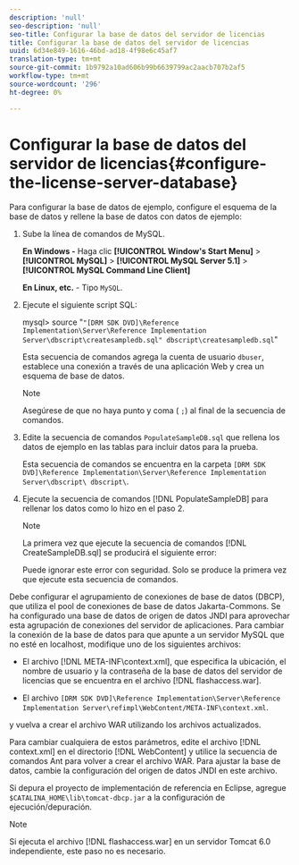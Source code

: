 ```yaml
---
description: 'null'
seo-description: 'null'
seo-title: Configurar la base de datos del servidor de licencias
title: Configurar la base de datos del servidor de licencias
uuid: 6d34e849-1616-46bd-ad18-4f98e6c45af7
translation-type: tm+mt
source-git-commit: 1b9792a10ad606b99b6639799ac2aacb707b2af5
workflow-type: tm+mt
source-wordcount: '296'
ht-degree: 0%

---
```



# Configurar la base de datos del servidor de licencias{#configure-the-license-server-database}

Para configurar la base de datos de ejemplo, configure el esquema de la base de datos y rellene la base de datos con datos de ejemplo:

1. Sube la línea de comandos de MySQL.

   **En Windows -** Haga clic   **[!UICONTROL Window's Start Menu]** >  **[!UICONTROL MySQL]** >  **[!UICONTROL MySQL Server 5.1]** >  **[!UICONTROL MySQL Command Line Client]**

   **En Linux, etc.** - Tipo  `MySQL`.

1. Ejecute el siguiente script SQL:

   mysql> source &quot;`"[DRM SDK DVD]\Reference Implementation\Server\Reference Implementation Server\dbscript\createsampledb.sql" dbscript\createsampledb.sql`&quot;

   Esta secuencia de comandos agrega la cuenta de usuario `dbuser`, establece una conexión a través de una aplicación Web y crea un esquema de base de datos.

   >[!NOTE]
   >
   >Asegúrese de que no haya punto y coma ( `;`) al final de la secuencia de comandos.

1. Edite la secuencia de comandos `PopulateSampleDB.sql` que rellena los datos de ejemplo en las tablas para incluir datos para la prueba.

   Esta secuencia de comandos se encuentra en la carpeta `[DRM SDK DVD]\Reference Implementation\Server\Reference Implementation Server\dbscript\ dbscript\`.
1. Ejecute la secuencia de comandos [!DNL PopulateSampleDB] para rellenar los datos como lo hizo en el paso 2.

   >[!NOTE]
   >
   >La primera vez que ejecute la secuencia de comandos [!DNL CreateSampleDB.sql] se producirá el siguiente error:

   Puede ignorar este error con seguridad. Solo se produce la primera vez que ejecute esta secuencia de comandos.

Debe configurar el agrupamiento de conexiones de base de datos (DBCP), que utiliza el pool de conexiones de base de datos Jakarta-Commons. Se ha configurado una base de datos de origen de datos JNDI para aprovechar esta agrupación de conexiones del servidor de aplicaciones. Para cambiar la conexión de la base de datos para que apunte a un servidor MySQL que no esté en localhost, modifique uno de los siguientes archivos:

* El archivo [!DNL META-INF\context.xml], que especifica la ubicación, el nombre de usuario y la contraseña de la base de datos del servidor de licencias que se encuentra en el archivo [!DNL flashaccess.war].

* El archivo `[DRM SDK DVD]\Reference Implementation\Server\Reference Implementation Server\refimpl\WebContent/META-INF\context.xml`.

y vuelva a crear el archivo WAR utilizando los archivos actualizados.

Para cambiar cualquiera de estos parámetros, edite el archivo [!DNL context.xml] en el directorio [!DNL WebContent] y utilice la secuencia de comandos Ant para volver a crear el archivo WAR. Para ajustar la base de datos, cambie la configuración del origen de datos JNDI en este archivo.

Si depura el proyecto de implementación de referencia en Eclipse, agregue `$CATALINA_HOME\lib\tomcat-dbcp.jar` a la configuración de ejecución/depuración.

>[!NOTE]
>
>Si ejecuta el archivo [!DNL flashaccess.war] en un servidor Tomcat 6.0 independiente, este paso no es necesario.

